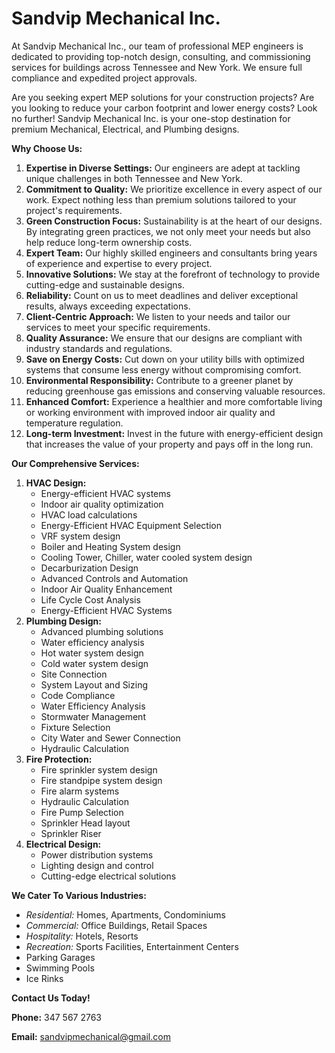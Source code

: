 # Sandvip Mechanical Inc.

At Sandvip Mechanical Inc., our team of professional MEP engineers is dedicated to providing top-notch design, consulting, and commissioning services for buildings across Tennessee and New York. We ensure full compliance and expedited project approvals.

Are you seeking expert MEP solutions for your construction projects? Are you looking to reduce your carbon footprint and lower energy costs? Look no further! Sandvip Mechanical Inc. is your one-stop destination for premium Mechanical, Electrical, and Plumbing designs.

**Why Choose Us:**
1.	**Expertise in Diverse Settings:** Our engineers are adept at tackling unique challenges in both Tennessee and New York. 
2.	**Commitment to Quality:** We prioritize excellence in every aspect of our work. Expect nothing less than premium solutions tailored to your project's requirements.
3.	**Green Construction Focus:** Sustainability is at the heart of our designs. By integrating green practices, we not only meet your needs but also help reduce long-term ownership costs.
4.	**Expert Team:** Our highly skilled engineers and consultants bring years of experience and expertise to every project.
5.	**Innovative Solutions:** We stay at the forefront of technology to provide cutting-edge and sustainable designs.
6.	**Reliability:** Count on us to meet deadlines and deliver exceptional results, always exceeding expectations.
7.	**Client-Centric Approach:** We listen to your needs and tailor our services to meet your specific requirements.
8.	**Quality Assurance:** We ensure that our designs are compliant with industry standards and regulations.
9.	**Save on Energy Costs:** Cut down on your utility bills with optimized systems that consume less energy without compromising comfort.
10.	**Environmental Responsibility:** Contribute to a greener planet by reducing greenhouse gas emissions and conserving valuable resources.
11.	**Enhanced Comfort:** Experience a healthier and more comfortable living or working environment with improved indoor air quality and temperature regulation.
12.	**Long-term Investment:** Invest in the future with energy-efficient design that increases the value of your property and pays off in the long run.


**Our Comprehensive Services:**
1.	**HVAC Design:**
    - Energy-efficient HVAC systems
    - Indoor air quality optimization
    - HVAC load calculations
    - Energy-Efficient HVAC Equipment Selection
    - VRF system design
    - Boiler and Heating System design
    - Cooling Tower, Chiller, water cooled system design
    - Decarburization Design
    - Advanced Controls and Automation
    - Indoor Air Quality Enhancement
    - Life Cycle Cost Analysis
    - Energy-Efficient HVAC Systems
2.  **Plumbing Design:**
    - Advanced plumbing solutions
    - Water efficiency analysis
    - Hot water system design
    - Cold water system design
    - Site Connection
    - System Layout and Sizing
    - Code Compliance
    - Water Efficiency Analysis
    - Stormwater Management
    - Fixture Selection
    - City Water and Sewer Connection
    - Hydraulic Calculation
3.  **Fire Protection:**
    - Fire sprinkler system design
    - Fire standpipe system design
    - Fire alarm systems
    - Hydraulic Calculation
    - Fire Pump Selection
    - Sprinkler Head layout
    - Sprinkler Riser
4. **Electrical Design:**
    - Power distribution systems
    - Lighting design and control
    - Cutting-edge electrical solutions


**We Cater To Various Industries:**
- *Residential:* Homes, Apartments, Condominiums
- *Commercial:* Office Buildings, Retail Spaces
- *Hospitality:* Hotels, Resorts
- *Recreation:* Sports Facilities, Entertainment Centers
- Parking Garages 
- Swimming Pools
- Ice Rinks 

**Contact Us Today!**


**Phone:** 347 567 2763


**Email:** sandvipmechanical@gmail.com
